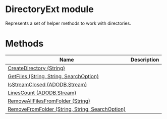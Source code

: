 # DirectoryExt module

Represents a set of helper methods to work with directories.

# Methods

|Name|Description|
|---|---|
|[CreateDirectory (String)](./CreateDirectory.md)||
|[GetFiles (String, String, SearchOption)](./GetFiles.md)||
|[IsStreamClosed (ADODB.Stream)](./IsStreamClosed.md)||
|[LinesCount (ADODB.Stream)](./LinesCount.md)||
|[RemoveAllFilesFromFolder (String)](./RemoveAllFilesFromFolder.md)||
|[RemoveFromFolder (String, String, SearchOption)](./RemoveFromFolder.md)||
